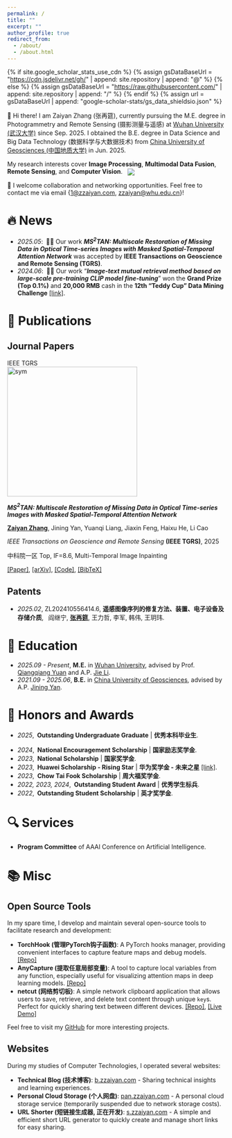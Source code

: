 ```yaml
---
permalink: /
title: ""
excerpt: ""
author_profile: true
redirect_from: 
  - /about/
  - /about.html
---
```


{% if site.google_scholar_stats_use_cdn %}
{% assign gsDataBaseUrl = "https://cdn.jsdelivr.net/gh/" | append: site.repository | append: "@" %}
{% else %}
{% assign gsDataBaseUrl = "https://raw.githubusercontent.com/" | append: site.repository | append: "/" %}
{% endif %}
{% assign url = gsDataBaseUrl | append: "google-scholar-stats/gs_data_shieldsio.json" %}

<span class='anchor' id='about-me'></span>

👋 Hi there! I am Zaiyan Zhang (张再筵), currently pursuing the M.E. degree in Photogrammetry and Remote Sensing (摄影测量与遥感) at [Wuhan University (武汉大学)](https://www.whu.edu.cn/) since Sep. 2025. I obtained the B.E. degree in Data Science and Big Data Technology (数据科学与大数据技术) from [China University of Geosciences (中国地质大学)](https://www.cug.edu.cn/) in Jun. 2025. 

My research interests cover **Image Processing**, **Multimodal Data Fusion**, **Remote Sensing**, and **Computer Vision**. <a href='https://scholar.google.com/citations?user=ZpxXejIAAAAJ'><img src="https://img.shields.io/endpoint?logo=Google%20Scholar&url=https%3A%2F%2Fcdn.jsdelivr.net%2Fgh%2Fzzaiyan%2Fzzaiyan.github.io@google-scholar-stats%2Fgs_data_shieldsio.json&labelColor=f6f6f6&color=9cf&style=flat&label=citations" style="vertical-align:middle;margin-left:8px;"></a>

🤝 I welcome collaboration and networking opportunities. Feel free to contact me via email {[1@zzaiyan.com](mailto:1@zzaiyan.com), [zzaiyan@whu.edu.cn](mailto:zzaiyan@whu.edu.cn)}!

<!-- My research interest includes image processing, time series analysis, land cover change detection, computer vision, and deep learning. I have published more than 100 papers at the top international AI conferences with total <a href='https://scholar.google.com/citations?user=DhtAFkwAAAAJ'>google scholar citations <strong><span id='total_cit'>260000+</span></strong></a> (You can also use google scholar badge <a href='https://scholar.google.com/citations?user=DhtAFkwAAAAJ'><img src="https://img.shields.io/endpoint?url={{ url | url_encode }}&logo=Google%20Scholar&labelColor=f6f6f6&color=9cf&style=flat&label=citations"></a>). -->


# 🔥 News
- *2025.05*:&ensp;🎉🎉 Our work ***MS$^2$TAN: Multiscale Restoration of Missing Data in Optical Time-series Images with Masked Spatial-Temporal Attention Network*** was accepted by **IEEE Transactions on Geoscience and Remote Sensing (TGRS)**.
- *2024.06*:&ensp;🎉🎉 Our work “***Image-text mutual retrieval method based on large-scale pre-training CLIP model fine-tuning***” won the **Grand Prize (Top 0.1%)** and **20,000 RMB** cash in the **12th “Teddy Cup” Data Mining Challenge** [[link]](https://www.tipdm.org/dsej12/2429.jhtml).


# 📝 Publications 

<!-- 显示总引用量 -->
<!-- <span id="total_cit">0</span> -->

<!-- 显示单篇论文引用量 -->
<!-- <strong><span class="show_paper_citations" data="ZpxXejIAAAAJ:u-x6o8ySG0sC"></span></strong> -->

<!-- 显示总引用量徽章 -->
<!-- <a href='https://scholar.google.com/citations?user=ZpxXejIAAAAJ'><img src="https://img.shields.io/endpoint?logo=Google%20Scholar&url=https%3A%2F%2Fcdn.jsdelivr.net%2Fgh%2Fzzaiyan%2Fzzaiyan.github.io@google-scholar-stats%2Fgs_data_shieldsio.json&labelColor=f6f6f6&color=9cf&style=flat&label=citations"></a> -->

## Journal Papers

<div class='paper-box'><div class='paper-box-image'><div><div class="badge">IEEE TGRS</div><img src='https://arxiv.org/html/2406.13358v2/x2.png' alt="sym" width="300"></div></div>
<div class='paper-box-text' markdown="1">

***MS$^2$TAN: Multiscale Restoration of Missing Data in Optical Time-series Images with Masked Spatial-Temporal Attention Network***

**<u>Zaiyan Zhang</u>**, Jining Yan, Yuanqi Liang, Jiaxin Feng, Haixu He, Li Cao

*IEEE Transactions on Geoscience and Remote Sensing* **(IEEE TGRS)**, 2025

中科院一区 Top, IF=8.6, Multi-Temporal Image Inpainting <span class="show_paper_citations" data="ZpxXejIAAAAJ:u-x6o8ySG0sC"></span>

[[Paper]](https://doi.org/10.1109/tgrs.2025.3574799), [[arXiv]](https://arxiv.org/abs/2406.13358), [[Code]](https://github.com/CUG-BEODL/MS2TAN), [[BibTeX]](#bibtex-ms2tan)

</div>
</div>

<!-- ## Conference Papers -->

<!-- - [Lorem ipsum dolor sit amet, consectetur adipiscing elit. Vivamus ornare aliquet ipsum, ac tempus justo dapibus sit amet](https://github.com), A, B, C, **CVPR 2020** -->

<!-- ## Preprints -->

## Patents

- *2025.02*, ZL202410556414.6, **遥感图像序列的修复方法、装置、电子设备及存储介质**, &ensp;阎继宁, **<u>张再筵</u>**, 王力哲, 李军, 韩伟, 王玥玮.

# 📖 Education
- *2025.09 - Present*, **M.E.** in [Wuhan University](https://www.whu.edu.cn/), advised by Prof. [Qiangqiang Yuan](https://scholar.google.com/citations?user=aItnA-sAAAAJ) and A.P. [Jie Li](https://scholar.google.com/citations?user=W4VvnDMAAAAJ).
- *2021.09 - 2025.06*, **B.E.** in [China University of Geosciences](https://www.cug.edu.cn/), advised by A.P. [Jining Yan](https://scholar.google.com/citations?user=iYTHxQcAAAAJ). 


<!-- 备选Emoji：🎖🏅💎🏆 -->
# 🏅 Honors and Awards

- *2025*,&ensp;**Outstanding Undergraduate Graduate** \| **优秀本科毕业生**.
<!-- - *2024*,&ensp;**"Teddy Cup" Data Mining Challenge, Grand Prize** (Top 0.1%) \| **“泰迪杯”数据挖掘竞赛 特等奖** [[link]](https://www.tipdm.org/dsej12/2429.jhtml). -->
- *2024*,&ensp;**National Encouragement Scholarship** \| **国家励志奖学金**.
- *2023*,&ensp;**National Scholarship** \| **国家奖学金**.
- *2023*,&ensp;**Huawei Scholarship - Rising Star** \| **华为奖学金 - 未来之星** [[link]](https://cs.cug.edu.cn/info/1019/6103.htm).
- *2023*,&ensp;**Chow Tai Fook Scholarship** \| **周大福奖学金**.
- *2022, 2023, 2024*,&ensp;**Outstanding Student Award** \| **优秀学生标兵**.
- *2022*,&ensp;**Outstanding Student Scholarship** \| **英才奖学金**.


# 🔍 Services

<!-- ## Academic  -->

- **Program Committee** of AAAI Conference on Artificial Intelligence.


<!-- # 💬 Invited Talks
- *2021.06*, Lorem ipsum dolor sit amet, consectetur adipiscing elit. Vivamus ornare aliquet ipsum, ac tempus justo dapibus sit amet. 
- *2021.03*, Lorem ipsum dolor sit amet, consectetur adipiscing elit. Vivamus ornare aliquet ipsum, ac tempus justo dapibus sit amet.  \| [\[video\]](https://github.com/)

# 💻 Internships
- *2019.05 - 2020.02*, [Lorem](https://github.com/), China. -->

# 📚 Misc

## Open Source Tools

In my spare time, I develop and maintain several open-source tools to facilitate research and development:

- **TorchHook (管理PyTorch钩子函数)**: A PyTorch hooks manager, providing convenient interfaces to capture feature maps and debug models. [[Repo]](https://github.com/zzaiyan/TorchHook)
- **AnyCapture (提取任意局部变量)**: A tool to capture local variables from any function, especially useful for visualizing attention maps in deep learning models. [[Repo]](https://github.com/zzaiyan/AnyCapture)
- **netcut (网络剪切板)**: A simple network clipboard application that allows users to save, retrieve, and delete text content through unique `key`s. Perfect for quickly sharing text between different devices. [[Repo]](https://github.com/zzaiyan/netcut), [[Live Demo]](https://zzaiyan.github.io/netcut/)

Feel free to visit my [GitHub](https://github.com/zzaiyan) for more interesting projects.

## Websites

During my studies of Computer Technologies, I operated several websites:

- **Technical Blog (技术博客)**: [b.zzaiyan.com](http://b.zzaiyan.com) - Sharing technical insights and learning experiences.
- **Personal Cloud Storage (个人网盘)**: [pan.zzaiyan.com](https://pan.zzaiyan.com/) - A personal cloud storage service (temporarily suspended due to network storage costs).
- **URL Shorter (短链接生成器, 正在开发)**: [s.zzaiyan.com](https://s.zzaiyan.com/) - A simple and efficient short URL generator to quickly create and manage short links for easy sharing.